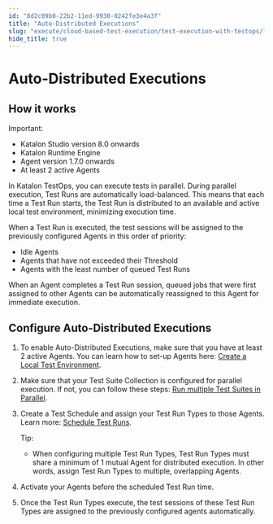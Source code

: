 ```yaml
---
id: "8d2c09b0-22b2-11ed-9930-0242fe3e4a3f"
title: "Auto-Distributed Executions"
slug: "execute/cloud-based-test-execution/test-execution-with-testops/local-test-environments/auto-distributed-executions"
hide_title: true
---
```

    

# <a id="id_auto-distributed-execution" class="anchor_top_offset"/><a id="ariaid-title1" class="anchor_top_offset"/>Auto-Distributed Executions

    
    
  

## <a id="id_1" class="anchor_top_offset"/>How it works

<div xmlns="http://www.w3.org/1999/xhtml" className="note important note_important"><span className="note__title">Important:</span> 
  <ul className="ul"><li className="li">Katalon Studio version 8.0 onwards</li><li className="li">Katalon Runtime Engine</li><li className="li">Agent version 1.7.0 onwards</li><li className="li">At least 2 active Agents</li></ul>
</div>
<p xmlns="http://www.w3.org/1999/xhtml" className="p">In Katalon TestOps, you can execute tests in parallel. During   parallel execution, Test Runs are automatically load-balanced. This   means that each time a Test Run starts, the Test Run is distributed   to an available and active local test environment, minimizing   execution time.</p> 
<p xmlns="http://www.w3.org/1999/xhtml" className="p">When a Test Run is executed, the test sessions will be assigned   to the previously configured Agents in this order of priority:</p> 
<ul xmlns="http://www.w3.org/1999/xhtml" className="ul"><li className="li">Idle Agents</li><li className="li">Agents that have not exceeded their Threshold</li><li className="li">Agents with the least number of queued Test Runs</li></ul> 
<p xmlns="http://www.w3.org/1999/xhtml" className="p">When an Agent completes a Test Run session, queued jobs that   were first assigned to other Agents can be automatically reassigned   to this Agent for immediate execution.</p> 

## <a id="id_2" class="anchor_top_offset"/>Configure Auto-Distributed Executions

<ol xmlns="http://www.w3.org/1999/xhtml" className="ol"><li className="li">     <p className="p">To enable Auto-Distributed Executions, make sure that you have       at least 2 active Agents. You can learn how to set-up Agents here:       <a className="xref" href="/docs/execute/cloud-based-test-execution/test-execution-with-testops/local-test-environments/create-a-local-test-environment-with-an-agent">Create         a Local Test Environment</a>.</p>   </li><li className="li">     <p className="p">Make sure that your Test Suite Collection is configured for       parallel execution. If not, you can follow these steps: <a className="xref" href="/docs/execute/cloud-based-test-execution/test-execution-with-testops/local-test-environments/run-multiple-test-suites-in-parallel-with-agents">Run         multiple Test Suites in Parallel</a>.</p>   </li><li className="li">     <p className="p">Create a Test Schedule and assign your Test Run Types to those       Agents. Learn more: <a className="xref" href="/docs/execute/schedule-test-execution/schedule-test-runs-in-testops#id_1">Schedule         Test Runs</a>.</p>     <div className="note tip note_tip"><span className="note__title">Tip:</span>        <ul className="ul"><li className="li"><p className="p">When configuring multiple Test Run Types, Test Run Types must             share a minimum of 1 mutual Agent for distributed execution. In             other words, assign Test Run Types to multiple, overlapping             Agents.</p></li></ul>     </div></li><li className="li">     <p className="p">Activate your Agents before the scheduled Test Run time.</p>   </li><li className="li"><p className="p">Once the Test Run Types execute, the test sessions of these Test       Run Types are assigned to the previously configured agents       automatically.</p></li></ol> 
